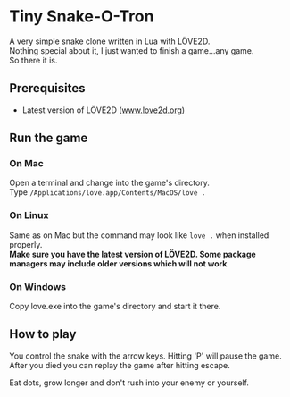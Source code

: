 # Tiny Snake-O-Tron  

A very simple snake clone written in Lua with LÖVE2D.  
Nothing special about it, I just wanted to finish a game...any game.  
So there it is.  

## Prerequisites

- Latest version of LÖVE2D (www.love2d.org)

## Run the game

### On Mac

Open a terminal and change into the game's directory.  
Type `/Applications/love.app/Contents/MacOS/love .`

### On Linux

Same as on Mac but the command may look like `love .` when installed properly.  
**Make sure you have the latest version of LÖVE2D. Some package managers may include older versions which will not work**

### On Windows

Copy love.exe into the game's directory and start it there.

## How to play

You control the snake with the arrow keys.
Hitting 'P' will pause the game.
After you died you can replay the game after hitting escape.  

Eat dots, grow longer and don't rush into your enemy or yourself.
